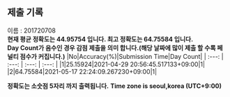 


  
## 제출 기록  
이름 : 201720708  
**현재 평균 정확도는 44.95754 입니다. 최고 정확도는 64.75584 입니다.**  
**Day Count가 음수인 경우 감점 제출을 의미 합니다.(해당 날짜에 많이 제출 할 수록 페널티 점수가 커집니다.)**
|No|Accuracy(%)|Submission Time|Day Count|
| :---: | :---: | :---: | :---: |
|1|25.15924|2021-04-29 20:56:45.517133+09:00|1|
|2|64.75584|2021-05-17 22:24:09.267230+09:00|1|


**정확도는 소숫점 5자리 까지 출력됩니다.**
**Time zone is seoul,korea (UTC+9:00)**
